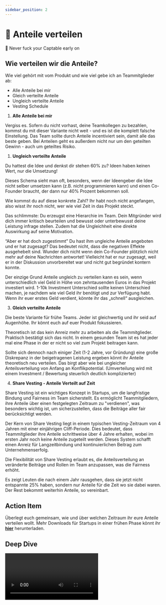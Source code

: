 ```yaml
---
sidebar_position: 2
---
```


# 🎂 Anteile verteilen

<Callout>
  📍 Never fuck your Captable early on
</Callout>

## Wie verteilen wir die Anteile?

Wie viel gehört mit vom Produkt und wie viel gebe ich an Teammitglieder ab:

- Alle Anteile bei mir
- Gleich verteilte Anteile
- Ungleich verteilte Anteile
- Vesting Schedule

1. **Alle Anteile bei mir**
   
Vergiss es. Sofern du nicht vorhast, deine Teamkollegen zu bezahlen, kommst du mit dieser Variante nicht weit - und es ist die komplett falsche Einstellung. Das Team sollte durch Anteile incentiviert sein, damit alle das beste geben.
Bei Anteilen geht es außerdem nicht nur um den geteilten Gewinn - auch um geteiltes Risiko.

1. **Ungleich verteilte Anteile**

Du hattest die Idee und denkst dir stehen 60% zu?
Ideen haben keinen Wert, nur die Umsetzung!

Dieses Schema sieht man oft, besonders, wenn der Ideengeber die Idee nicht selber umsetzen kann (z.B. nicht programmieren kann) und einen Co-Founder braucht, der dann nur 40% Prozent bekommen soll.

Wie kommst du auf diese konkrete Zahl? Ihr habt noch nicht angefangen, also wisst ihr noch nicht, wer wie viel Zeit in das Projekt steckt.

Das schlimmste: Du erzeugst eine Hierarchie im Team. Dein Mitgründer wird dich immer kritisch beurteilen und bewusst oder unterbewusst deine Leistung infrage stellen. Zudem hat die Ungleichheit eine direkte Auswirkung auf seine Motivation.

“Aber er hat doch zugestimmt”
Du hast ihm ungleiche Anteile angeboten und er hat zugesagt? Das bedeutet nicht, dass die negativen Effekte ausgehebelt sind. Wunder dich nicht wenn dein Co-Founder plötzlich nicht mehr auf deine Nachrichten antwortet!
Vielleicht hat er nur zugesagt, weil er in der Diskussion unvorbereitet war und nicht gut begründet kontern konnte.

Der einzige Grund Anteile ungleich zu verteilen kann es sein, wenn unterschiedlich viel Geld in Höhe von zehntausenden Euros in das Projekt investiert wird. 1-10k Investment Unterschied sollte keinen Unterschied machen, je nachdem wie viel Geld ihr benötigt und zur Verfügung habt. Wenn ihr euer erstes Geld verdient, könnte ihr das „schnell“ ausgleichen.

3. **Gleich verteilte Anteile**

Die beste Variante für frühe Teams.
Jeder ist gleichwertig und ihr seid auf Augenhöhe. Ihr könnt euch auf euer Produkt fokussieren.

Theoretisch ist das kein Anreiz mehr zu arbeiten als die Teammitglieder. Praktisch bestätigt sich das nicht. In einem gesunden Team ist es hat jeder mal eine Phase in der er nicht so viel zum Projekt beitragen kann.

Sollte sich dennoch nach einiger Zeit (1-2 Jahre, vor Gründung) eine große Diskrepanz in der beigetragenen Leistung ergeben könnt ihr Anteile theoretisch neu verteilen. Das birgt aber wie bei ungleicher Anteilsverteilung von Anfang an Konflikpotential.
(Umverteilung wird mit einem Investment / Bewertung steuerlich deutlich komplizierter)

4. **Share Vesting - Anteile Verteilt auf Zeit**
   
Share Vesting ist ein wichtiges Konzept in Startups, um die langfristige Bindung und Fairness im Team sicherstellt. Es ermöglicht Teammitgliedern, ihre Anteile über einen festgelegten Zeitraum zu "verdienen", was besonders wichtig ist, um sicherzustellen, dass die Beiträge aller fair berücksichtigt werden.

Der Kern von Share Vesting liegt in einem typischen Vesting-Zeitraum von 4 Jahren mit einer einjährigen Cliff-Periode. Dies bedeutet, dass Teammitglieder ihre Anteile schrittweise über 4 Jahre erhalten, wobei im ersten Jahr noch keine Anteile zugeteilt werden. Dieses System schafft einen Anreiz für Langzeitbindung und kontinuierlichen Beitrag zum Unternehmenserfolg.

Die Flexibilität von Share Vesting erlaubt es, die Anteilsverteilung an veränderte Beiträge und Rollen im Team anzupassen, was die Fairness erhöht.

Es zeigt Leuten die nach einem Jahr rausgehen, dass sie jetzt nicht entspannte 25% haben, sondern nur Anteile für die Zeit wo sie dabei waren. Der Rest bekommt weiterhin Anteile, so vereinbart.

## Action Item

Überlegt euch gemeinsam, wie und über welchen Zeitraum ihr eure Anteile verteilen wollt.
Mehr Downloads für Startups in einer frühen Phase könnt ihr <ins>[**hier**](https://standardsinstitute.de/standardvertraege)</ins> herunterladen.


## Deep Dive

<Grid>
  <Video sourceId="9NhEBVPlJs4" />
  <Video sourceId="jjcTcYK3MQI" />

</Grid>
